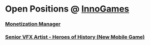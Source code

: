 # Open Positions @ [InnoGames](https://www.innogames.com/career?s=github_jobs_repo)

### [Monetization Manager](monetization-manager.md)
### [Senior VFX Artist - Heroes of History \(New Mobile Game\)](senior-vfx-artist-heroes-of-history-new-mobile-game.md)
